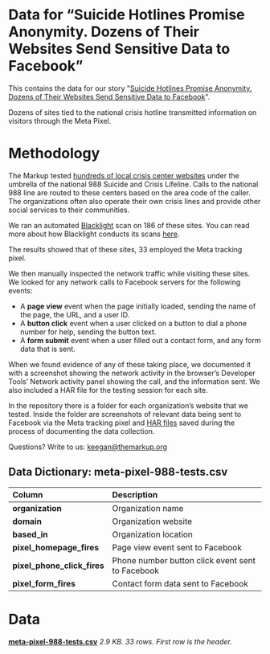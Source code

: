 # Data for “Suicide Hotlines Promise Anonymity. Dozens of Their Websites Send Sensitive Data to Facebook”

This contains the data for our story "[Suicide Hotlines Promise Anonymity. Dozens of Their Websites Send Sensitive Data to Facebook](https://themarkup.org/pixel-hunt/2023/06/13/suicide-hotlines-promise-anonymity-dozens-of-their-websites-send-sensitive-data-to-facebook)".

Dozens of sites tied to the national crisis hotline transmitted information on visitors through the Meta Pixel.

# Methodology

The Markup tested [hundreds of local crisis center websites](https://988lifeline.org/our-crisis-centers/?_ga=2.88829854.444352967.1678896797-735859738.1677766702) under the umbrella of the national 988 Suicide and Crisis Lifeline. Calls to the national 988 line are routed to these centers based on the area code of the caller. The organizations often also operate their own crisis lines and provide other social services to their communities.

We ran an automated [Blacklight](https://themarkup.org/blacklight) scan on 186 of these sites. You can read more about how Blacklight conducts its scans [here](https://themarkup.org/blacklight/2020/09/22/how-we-built-a-real-time-privacy-inspector).

The results showed that of these sites, 33 employed the Meta tracking pixel.

We then manually inspected the network traffic while visiting these sites. We looked for any network calls to Facebook servers for the following events:

- A **page view** event when the page initially loaded, sending the name of the page, the URL, and a user ID.
- A **button click** event when a user clicked on a button to dial a phone number for help, sending the button text.
- A **form submit** event when a user filled out a contact form, and any form data that is sent.

When we found evidence of any of these taking place, we documented it with a screenshot showing the network activity in the browser’s Developer Tools’ Network activity panel showing the call, and the information sent. We also included a HAR file for the testing session for each site.

In the repository there is a folder for each organization’s website that we tested. Inside the folder are screenshots of relevant data being sent to Facebook via the Meta tracking pixel and [HAR files](https://en.wikipedia.org/wiki/HAR_(file_format)) saved during the process of documenting the data collection.


Questions? Write to us: [keegan@themarkup.org](mailto:keegan@themarkup.org) 





## Data Dictionary: meta-pixel-988-tests.csv
<table border="0" class="dataframe">
  <thead>
    <tr style="text-align: left;">
      <th>Column</th>
      <th>Description</th>
    </tr>
  </thead>
  <tbody>
     <tr>
      <td><strong>organization</strong></td>
      <td>Organization name</td>
    </tr>
     <tr>
      <td><strong>domain</strong></td>
      <td>Organization website</td>
    </tr>
 <tr>
      <td><strong>based_in</strong></td>
      <td>Organization location</td>
    </tr>
     <tr>
      <td><strong>pixel_homepage_fires</strong></td>
      <td>Page view event sent to Facebook</td>
    </tr>
    <tr>
      <td><strong>pixel_phone_click_fires</strong></td>
      <td>Phone number button click event sent to Facebook</td>
    </tr>
    <tr>
      <td><strong>pixel_form_fires</strong></td>
      <td>Contact form data sent to Facebook</td>
    </tr>
  </tbody>
</table>


# Data

**[meta-pixel-988-tests.csv](https://github.com/the-markup/meta-pixel-988/blob/main/meta-pixel-988-tests.csv)**
*2.9 KB. 33 rows. First row is the header.*
